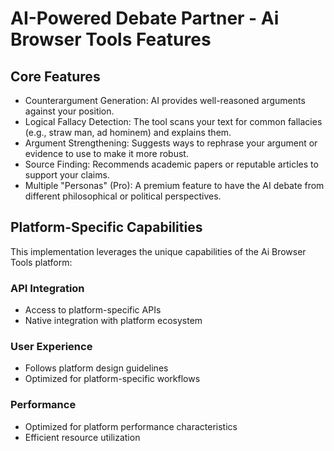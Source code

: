 # AI-Powered Debate Partner - Ai Browser Tools Features

## Core Features
- Counterargument Generation: AI provides well-reasoned arguments against your position.
- Logical Fallacy Detection: The tool scans your text for common fallacies (e.g., straw man, ad hominem) and explains them.
- Argument Strengthening: Suggests ways to rephrase your argument or evidence to use to make it more robust.
- Source Finding: Recommends academic papers or reputable articles to support your claims.
- Multiple "Personas" (Pro): A premium feature to have the AI debate from different philosophical or political perspectives.

## Platform-Specific Capabilities
This implementation leverages the unique capabilities of the Ai Browser Tools platform:

### API Integration
- Access to platform-specific APIs
- Native integration with platform ecosystem

### User Experience
- Follows platform design guidelines
- Optimized for platform-specific workflows

### Performance
- Optimized for platform performance characteristics
- Efficient resource utilization
